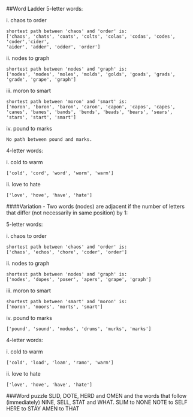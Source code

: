 ##Word Ladder
5-letter words:

  i. chaos to order
  ```
  shortest path between 'chaos' and 'order' is:
['chaos', 'chats', 'coats', 'colts', 'colas', 'codas', 'codes', 'coder','cider',
'aider', 'adder', 'odder', 'order']
```
  ii. nodes to graph
  ```
  shortest path between 'nodes' and 'graph' is:
['nodes', 'modes', 'moles', 'molds', 'golds', 'goads', 'grads', 'grade', 'grape', 'graph']
```
  iii. moron to smart
  ```
  shortest path between 'moron' and 'smart' is:
['moron', 'boron', 'baron', 'caron', 'capon', 'capos', 'capes', 'canes', 'banes', 'bands', 'bends', 'beads', 'bears', 'sears', 'stars', 'start', 'smart']
```
  iv. pound to marks
```
No path between pound and marks.
```

4-letter words:

  i. cold to warm
  ```
  ['cold', 'cord', 'word', 'worm', 'warm']
  ```
  ii. love to hate
  ```
  ['love', 'hove', 'have', 'hate']
  ```

####Variation - Two words (nodes) are adjacent if the number of letters that differ (not necessarily in same position) by 1:

5-letter words:

  i. chaos to order
  ```
  shortest path between 'chaos' and 'order' is:
['chaos', 'echos', 'chore', 'coder', 'order']
```
  ii. nodes to graph
  ```
  shortest path between 'nodes' and 'graph' is:
['nodes', 'dopes', 'poser', 'apers', 'grape', 'graph']
```
  iii. moron to smart
  ```
  shortest path between 'smart' and 'moron' is:
['moron', 'moors', 'morts', 'smart']

```
  iv. pound to marks
```
['pound', 'sound', 'modus', 'drums', 'murks', 'marks']
```

4-letter words:

  i. cold to warm
  ```
  ['cold', 'load', 'loam', 'ramo', 'warm']
  ```
  ii. love to hate
  ```
  ['love', 'hove', 'have', 'hate']
```
###Word puzzle
SLID, DOTE, HERD and OMEN and the words that follow (immediately) NINE, SELL, STAT and WHAT.
SLIM to NONE
NOTE to SELF
HERE to STAY
AMEN to THAT
